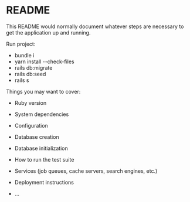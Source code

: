 # README

This README would normally document whatever steps are necessary to get the
application up and running.

Run project:
* bundle i
* yarn install --check-files
* rails db:migrate
* rails db:seed
* rails s

Things you may want to cover:

* Ruby version

* System dependencies

* Configuration

* Database creation

* Database initialization

* How to run the test suite

* Services (job queues, cache servers, search engines, etc.)

* Deployment instructions

* ...
